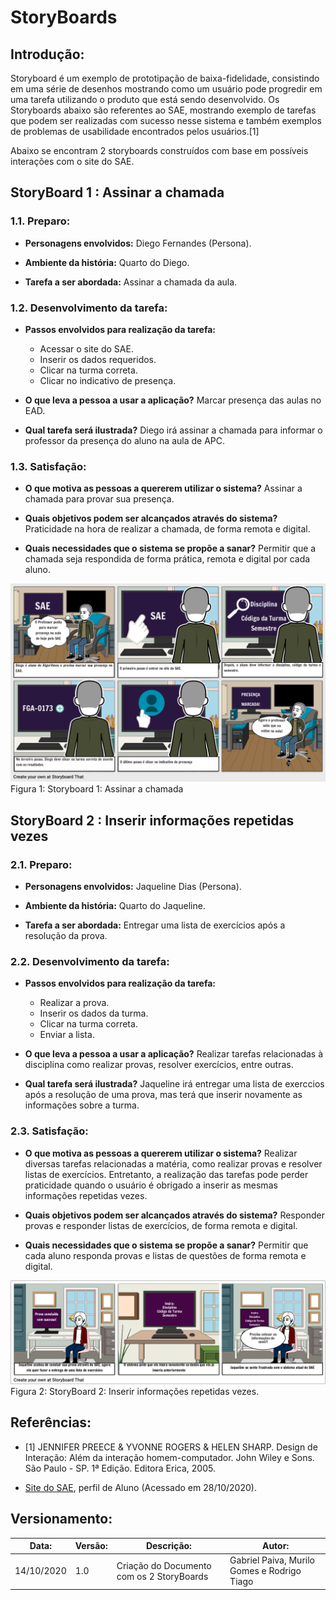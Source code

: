 # StoryBoards

## Introdução:
Storyboard é um exemplo de prototipação de baixa-fidelidade, consistindo em uma série de desenhos mostrando como um usuário pode progredir em uma tarefa utilizando o produto que está sendo desenvolvido. Os Storyboards abaixo são referentes ao SAE, mostrando exemplo de tarefas que podem ser realizadas com sucesso nesse sistema e também exemplos de problemas de usabilidade encontrados pelos usuários.[1]

Abaixo se encontram 2 storyboards construídos com base em possíveis interações com o site do SAE.

## StoryBoard 1 : Assinar a chamada

### 1.1. Preparo:

* **Personagens envolvidos:** Diego Fernandes (Persona).

* **Ambiente da história:** Quarto do Diego.

* **Tarefa a ser abordada:** Assinar a chamada da aula.



### 1.2. Desenvolvimento da tarefa:

* **Passos envolvidos para realização da tarefa:** 
    * Acessar o site do SAE.
    * Inserir os dados requeridos.
    * Clicar na turma correta.
    * Clicar no indicativo de presença.

* **O que leva a pessoa a usar a aplicação?** Marcar presença das aulas no EAD.

* **Qual tarefa será ilustrada?** Diego irá assinar a chamada para informar o professor da presença do aluno na aula de APC.

### 1.3. Satisfação:
* **O que motiva as pessoas a quererem utilizar o sistema?** Assinar a chamada para provar sua presença.

* **Quais objetivos podem ser alcançados através do sistema?** Praticidade na hora de realizar a chamada, de forma remota e digital.

* **Quais necessidades que o sistema se propõe a sanar?** Permitir que a chamada seja respondida de forma prática, remota e digital por cada aluno.


![StoryBoard 1](../images/storyboards/storyboard_1.png)
Figura 1: Storyboard 1: Assinar a chamada



## StoryBoard 2 : Inserir informações repetidas vezes

### 2.1. Preparo:
* **Personagens envolvidos:** Jaqueline Dias (Persona).

* **Ambiente da história:** Quarto do Jaqueline.

* **Tarefa a ser abordada:** Entregar uma lista de exercícios após a resolução da prova.

### 2.2. Desenvolvimento da tarefa:

* **Passos envolvidos para realização da tarefa:**
    * Realizar a prova.
    * Inserir os dados da turma.
    * Clicar na turma correta.
    * Enviar a lista.

* **O que leva a pessoa a usar a aplicação?** Realizar tarefas relacionadas à disciplina como realizar provas, resolver exercícios, entre outras.

* **Qual tarefa será ilustrada?** Jaqueline irá entregar uma lista de exerccios após a resolução de uma prova, mas terá que inserir novamente as informações sobre a turma.

### 2.3. Satisfação:

* **O que motiva as pessoas a quererem utilizar o sistema?** 
Realizar diversas tarefas relacionadas a matéria, como realizar provas e resolver listas de exercícios. Entretanto, a realização das tarefas pode perder praticidade quando o usuário é obrigado a inserir as mesmas informações repetidas vezes.

* **Quais objetivos podem ser alcançados através do sistema?** 
Responder provas e responder listas de exercícios, de forma remota e digital.

* **Quais necessidades que o sistema se propõe a sanar?** Permitir que cada aluno responda provas e listas de questões de forma remota e digital.

![StoryBoard 2](../images/storyboards/storyboard_2.png)
Figura 2: StoryBoard 2: Inserir informações repetidas vezes.

## Referências:

* [1] JENNIFER PREECE & YVONNE ROGERS & HELEN SHARP. Design de Interação: Além da interação homem-computador. John Wiley e Sons. São Paulo - SP. 1ª Edição. Editora Erica, 2005.

* [Site do SAE](http://sae.ucb.br), perfil de Aluno (Acessado em 28/10/2020).

## Versionamento:
 Data:      | Versão: | Descrição:           | Autor:                       |
|------------|---------|----------------------|------------------------------|
| 14/10/2020 | 1.0     | Criação do Documento com os 2 StoryBoards | Gabriel Paiva, Murilo Gomes e Rodrigo Tiago |
